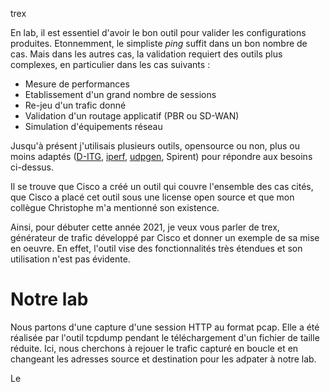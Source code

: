 trex

En lab, il est essentiel d'avoir le bon outil pour valider les configurations produites.
Etonnemment, le simpliste *ping* suffit dans un bon nombre de cas. Mais dans les autres cas, la validation requiert des outils plus complexes, en particulier dans les cas suivants :
- Mesure de performances
- Etablissement d'un grand nombre de sessions 
- Re-jeu d'un trafic donné
- Validation d'un routage applicatif (PBR ou SD-WAN) 
- Simulation d'équipements réseau 

Jusqu'à présent j'utilisais plusieurs outils, opensource ou non, plus ou moins adaptés ([D-ITG](http://traffic.comics.unina.it/software/ITG/), [iperf](https://iperf.fr/), [udpgen](https://github.com/PJO2/udpgen), Spirent) pour répondre aux besoins ci-dessus.

Il se trouve que Cisco a créé un outil qui couvre l'ensemble des cas cités, que Cisco a placé cet outil sous une license open source et que mon collègue Christophe m'a mentionné son existence.

Ainsi, pour débuter cette année 2021, je veux vous parler de trex, générateur de trafic développé par Cisco et donner un exemple de sa mise en oeuvre. En effet, l'outil vise des fonctionnalités très étendues et son utilisation n'est pas évidente.

# Notre lab

Nous partons d'une capture d'une session HTTP au format pcap. Elle a été réalisée par l'outil tcpdump pendant le téléchargement d'un fichier de taille réduite.
Ici, nous cherchons à rejouer le trafic capturé en boucle et en changeant les adresses source et destination pour les adpater à notre lab.

Le 



